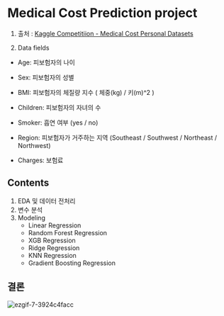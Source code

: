 # Medical Cost Prediction project
1. 출처 : [Kaggle Competitiion - Medical Cost Personal Datasets](https://www.kaggle.com/mirichoi0218/insurance)

2. Data fields
- Age: 피보험자의 나이  

- Sex: 피보험자의 성별  

- BMI: 피보험자의 체질량 지수 ( 체중(kg) / 키(m)^2 )

- Children: 피보험자의 자녀의 수  

- Smoker: 흡연 여부 (yes / no)  

- Region: 피보험자가 거주하는 지역 (Southeast / Southwest / Northeast / Northwest)  

- Charges: 보험료  

Contents
-------------------
1. EDA 및 데이터 전처리
2. 변수 분석
3. Modeling
    - Linear Regression
    - Random Forest Regression
    - XGB Regression
    - Ridge Regression
    - KNN Regression
    - Gradient Boosting Regression



결론
-------------------
![ezgif-7-3924c4facc](https://user-images.githubusercontent.com/86307300/150835198-cc2df496-196e-4ed5-86c5-71f3791bf0f8.gif)
